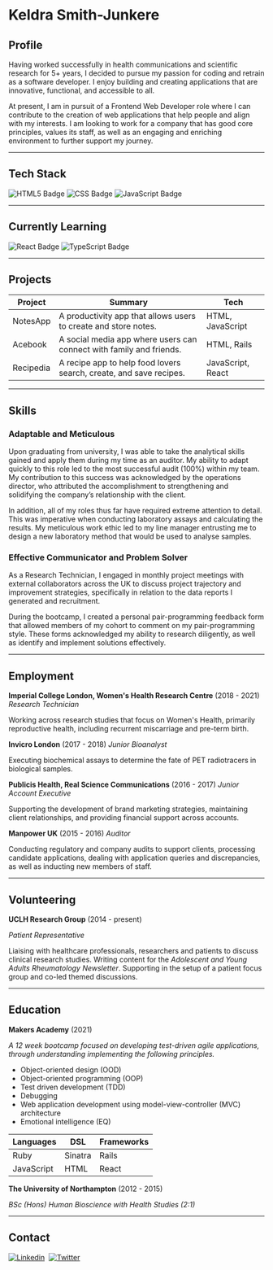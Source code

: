 # **Keldra Smith-Junkere**

## **Profile**

Having worked successfully in health communications and scientific research for 5+ years, I decided to pursue my passion for coding and retrain as a software developer. I enjoy building and creating applications that are innovative, functional, and accessible to all.

At present, I am in pursuit of a Frontend Web Developer role where I can contribute to the creation of web applications that help people and align with my interests. I am looking to work for a company that has good core principles, values its staff, as well as an engaging and enriching environment to further support my journey.

---

## **Tech Stack**

![HTML5 Badge](https://img.shields.io/badge/HTML5-E34F26?style=for-the-badge&logo=html5&logoColor=white)
![CSS Badge](https://img.shields.io/badge/CSS3-1572B6?style=for-the-badge&logo=css3&logoColor=white)
![JavaScript Badge](https://img.shields.io/badge/JavaScript-323330?style=for-the-badge&logo=javascript&logoColor=F7DF1E)

---

## **Currently Learning**

![React Badge](https://img.shields.io/badge/React-20232A?style=for-the-badge&logo=react&logoColor=61DAFB)
![TypeScript Badge](https://img.shields.io/badge/TypeScript-007ACC?style=for-the-badge&logo=typescript&logoColor=white)

---

## **Projects**

| Project   | Summary                                                             | Tech              |
| --------- | ------------------------------------------------------------------- | ----------------- |
| NotesApp  | A productivity app that allows users to create and store notes.     | HTML, JavaScript  |
| Acebook   | A social media app where users can connect with family and friends. | HTML, Rails       |
| Recipedia | A recipe app to help food lovers search, create, and save recipes.  | JavaScript, React |

---

## **Skills**

### **Adaptable and Meticulous**

Upon graduating from university, I was able to take the analytical skills gained and apply them during my time as an auditor. My ability to adapt quickly to this role led to the most successful audit (100%) within my team. My contribution to this success was acknowledged by the operations director, who attributed the accomplishment to strengthening and solidifying the company’s relationship with the client.

In addition, all of my roles thus far have required extreme attention to detail. This was imperative when conducting laboratory assays and calculating the results. My meticulous work ethic led to my line manager entrusting me to design a new laboratory method that would be used to analyse samples.

### **Effective Communicator and Problem Solver**

As a Research Technician, I engaged in monthly project meetings with external collaborators across the UK to discuss project trajectory and improvement strategies, specifically in relation to the data reports I generated and recruitment.

During the bootcamp, I created a personal pair-programming feedback form that allowed members of my cohort to comment on my pair-programming style. These forms acknowledged my ability to research diligently, as well as identify and implement solutions effectively.

---

## **Employment**

**Imperial College London, Women's Health Research Centre** (2018 - 2021)  
_Research Technician_

Working across research studies that focus on Women's Health, primarily reproductive health, including recurrent miscarriage and pre-term birth.

**Invicro London** (2017 - 2018)
_Junior Bioanalyst_

Executing biochemical assays to determine the fate of PET radiotracers in biological samples.

**Publicis Health, Real Science Communications** (2016 - 2017)
_Junior Account Executive_

Supporting the development of brand marketing strategies, maintaining client relationships, and providing financial support across accounts.

**Manpower UK** (2015 - 2016)
_Auditor_

Conducting regulatory and company audits to support clients, processing candidate applications, dealing with application queries and discrepancies, as well as inducting new members of staff.

---

## **Volunteering**

**UCLH Research Group** (2014 - present)

_Patient Representative_

Liaising with healthcare professionals, researchers and patients to discuss clinical research studies. Writing content for the _Adolescent and Young Adults Rheumatology Newsletter_. Supporting in the setup of a patient focus group and co-led themed discussions.

---

## **Education**

**Makers Academy** (2021)

_A 12 week bootcamp focused on developing test-driven agile applications, through understanding implementing the following principles._

- Object-oriented design (OOD)
- Object-oriented programming (OOP)
- Test driven development (TDD)
- Debugging
- Web application development using model-view-controller (MVC) architecture
- Emotional intelligence (EQ)

| Languages  | DSL     | Frameworks |
| ---------- | ------- | ---------- |
| Ruby       | Sinatra | Rails      |
| JavaScript | HTML    | React      |

**The University of Northampton** (2012 - 2015)

_BSc (Hons) Human Bioscience with Health Studies (2:1)_

---

## **Contact**

[![Linkedin](https://img.shields.io/badge/LinkedIn-0077B5?style=for-the-badge&logo=linkedin&logoColor=white)](https://www.linkedin.com/in/Keldra/)
&nbsp;[![Twitter](https://img.shields.io/badge/Twitter-1DA1F2?style=for-the-badge&logo=twitter&logoColor=white)](https://twitter.com/KJunkere)
